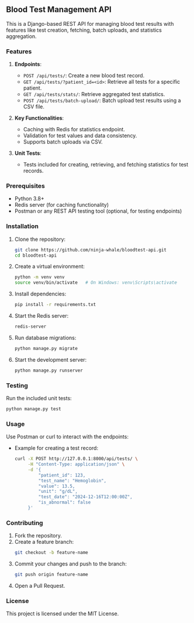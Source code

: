 ## Blood Test Management API

This is a Django-based REST API for managing blood test results with features like test creation, fetching, batch uploads, and statistics aggregation.

### Features
1. **Endpoints**:
   - `POST /api/tests/`: Create a new blood test record.
   - `GET /api/tests/?patient_id=<id>`: Retrieve all tests for a specific patient.
   - `GET /api/tests/stats/`: Retrieve aggregated test statistics.
   - `POST /api/tests/batch-upload/`: Batch upload test results using a CSV file.

2. **Key Functionalities**:
   - Caching with Redis for statistics endpoint.
   - Validation for test values and data consistency.
   - Supports batch uploads via CSV.

3. **Unit Tests**:
   - Tests included for creating, retrieving, and fetching statistics for test records.

### Prerequisites
- Python 3.8+
- Redis server (for caching functionality)
- Postman or any REST API testing tool (optional, for testing endpoints)

### Installation
1. Clone the repository:
   ```bash
   git clone https://github.com/ninja-whale/bloodtest-api.git
   cd bloodtest-api
   ```

2. Create a virtual environment:
   ```bash
   python -m venv venv
   source venv/bin/activate   # On Windows: venv\Scripts\activate
   ```

3. Install dependencies:
   ```bash
   pip install -r requirements.txt
   ```

4. Start the Redis server:
   ```bash
   redis-server
   ```

5. Run database migrations:
   ```bash
   python manage.py migrate
   ```

6. Start the development server:
   ```bash
   python manage.py runserver
   ```

### Testing
Run the included unit tests:
```bash
python manage.py test
```

### Usage
Use Postman or curl to interact with the endpoints:
- Example for creating a test record:
  ```bash
  curl -X POST http://127.0.0.1:8000/api/tests/ \
       -H "Content-Type: application/json" \
       -d '{
           "patient_id": 123,
           "test_name": "Hemoglobin",
           "value": 13.5,
           "unit": "g/dL",
           "test_date": "2024-12-16T12:00:00Z",
           "is_abnormal": false
       }'
  ```

### Contributing
1. Fork the repository.
2. Create a feature branch:
   ```bash
   git checkout -b feature-name
   ```
3. Commit your changes and push to the branch:
   ```bash
   git push origin feature-name
   ```
4. Open a Pull Request.

### License
This project is licensed under the MIT License.

